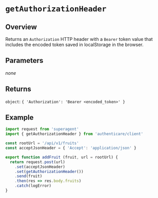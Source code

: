 # `getAuthorizationHeader`

## Overview

Returns an `Authorization` HTTP header with a `Bearer` token value that includes the encoded token saved in localStorage in the browser.


## Parameters

_none_


## Returns

`object`: `{ 'Authorization': 'Bearer <encoded_token>' }`


## Example

```js
import request from 'superagent'
import { getAuthorizationHeader } from 'authenticare/client'

const rootUrl = '/api/v1/fruits'
const acceptJsonHeader = { 'Accept': 'application/json' }

export function addFruit (fruit, url = rootUrl) {
  return request.post(url)
    .set(acceptJsonHeader)
    .set(getAuthorizationHeader())
    .send(fruit)
    .then(res => res.body.fruits)
    .catch(logError)
}
```
